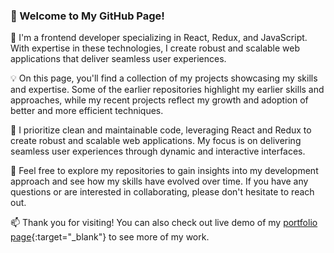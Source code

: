 ### 👋 Welcome to My GitHub Page!

🚀 I'm a frontend developer specializing in React, Redux, and JavaScript. With expertise in these technologies, I create robust and scalable web applications that deliver seamless user experiences.

💡 On this page, you'll find a collection of my projects showcasing my skills and expertise. Some of the earlier repositories highlight my earlier skills and approaches, while my recent projects reflect my growth and adoption of better and more efficient techniques.

🔧 I prioritize clean and maintainable code, leveraging React and Redux to create robust and scalable web applications. My focus is on delivering seamless user experiences through dynamic and interactive interfaces.

🌱 Feel free to explore my repositories to gain insights into my development approach and see how my skills have evolved over time. If you have any questions or are interested in collaborating, please don't hesitate to reach out.

📫 Thank you for visiting! You can also check out live demo of my [portfolio page](https://asar-portfolio.netlify.app){:target="_blank"} to see more of my work.

